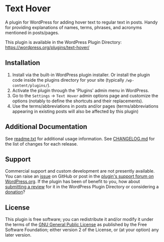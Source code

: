 # Text Hover

A plugin for WordPress for adding hover text to regular text in posts. Handy for providing explanations of names, terms, phrases, and acronyms mentioned in posts/pages.

This plugin is available in the WordPress Plugin Directory: https://wordpress.org/plugins/text-hover/


## Installation

1. Install via the built-in WordPress plugin installer. Or install the plugin code inside the plugins directory for your site (typically `/wp-content/plugins/`).
2. Activate the plugin through the 'Plugins' admin menu in WordPress.
3. Go to the `Settings` -> `Text Hover` admin options page and customize the options (notably to define the shortcuts and their replacements).
4. Use the terms/abbreviations in posts and/or pages (terms/abbreviations appearing in existing posts will also be affected by this plugin)


## Additional Documentation

See [readme.txt](https://github.com/coffee2code/text-hover/blob/master/readme.txt) for additional usage information. See [CHANGELOG.md](CHANGELOG.md) for the list of changes for each release.


## Support

Commercial support and custom development are not presently available. You can raise an [issue](https://github.com/coffee2code/text-hover/issues) on GitHub or post in the [plugin's support forum on WordPress.org](https://wordpress.org/support/plugin/text-hover/). If the plugin has been of benefit to you, how about [submitting a review](https://wordpress.org/support/plugin/text-hover/reviews/) for it in the WordPress Plugin Directory or considering a [donation](https://www.paypal.com/cgi-bin/webscr?cmd=_s-xclick&hosted_button_id=6ARCFJ9TX3522)?


## License

This plugin is free software; you can redistribute it and/or modify it under the terms of the [GNU General Public License](http://www.gnu.org/licenses/gpl-2.0.html) as published by the Free Software Foundation; either version 2 of the License, or (at your option) any later version.